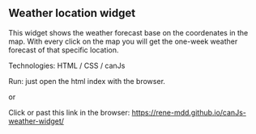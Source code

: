 ## Weather location widget

This widget shows the weather forecast base on the coordenates in the map.
With every click on the map you will get the one-week weather forecast of that specific location.

Technologies: HTML / CSS / canJs

Run: just open the html index with the browser.

or 

Click or past this link in the browser: https://rene-mdd.github.io/canJs-weather-widget/
